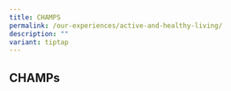 ```yaml
---
title: CHAMPS
permalink: /our-experiences/active-and-healthy-living/
description: ""
variant: tiptap
---
```

<h2></h2>
<h2>CHAMPs</h2>
<p></p>
<p></p>
<p></p>